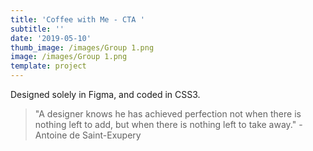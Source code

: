 ```yaml
---
title: 'Coffee with Me - CTA '
subtitle: ''
date: '2019-05-10'
thumb_image: /images/Group 1.png
image: /images/Group 1.png
template: project
---
```

Designed solely in Figma, and coded in CSS3. 





> "A designer knows he has achieved perfection not when there is nothing left to add, but when there is nothing left to take away." -Antoine de Saint-Exupery

